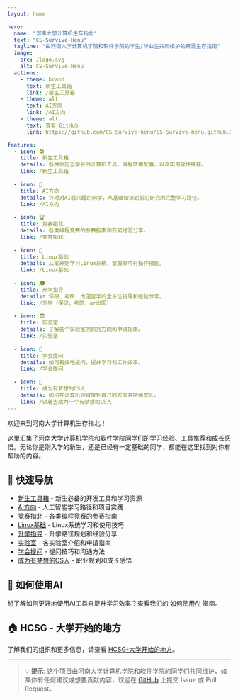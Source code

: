 ```yaml
---
layout: home

hero:
  name: "河南大学计算机生存指北"
  text: "CS-Survive-Henu"
  tagline: "由河南大学计算机学院和软件学院的学生/毕业生共同维护的开源生存指南"
  image:
    src: /logo.svg
    alt: CS-Survive-Henu
  actions:
    - theme: brand
      text: 新生工具箱
      link: /新生工具箱
    - theme: alt
      text: AI方向
      link: /AI方向
    - theme: alt
      text: 查看 GitHub
      link: https://github.com/CS-Survive-henu/CS-Survive-henu.github.io

features:
  - icon: 🛠️
    title: 新生工具箱
    details: 各种你应当学会的计算机工具，编程环境配置，以及实用软件推荐。
    link: /新生工具箱
  
  - icon: 🤖
    title: AI方向
    details: 针对对AI感兴趣的同学，从基础知识到前沿研究的完整学习路径。
    link: /AI方向
  
  - icon: 🏆
    title: 竞赛指北
    details: 各类编程竞赛的参赛指南和获奖经验分享。
    link: /竞赛指北
  
  - icon: 🐧
    title: Linux基础
    details: 从零开始学习Linux系统，掌握命令行操作技能。
    link: /Linux基础
  
  - icon: 🎓
    title: 升学指导
    details: 保研、考研、出国留学的全方位指导和经验分享。
    link: /升学（保研，考研，or出国）
  
  - icon: 🏛️
    title: 实验室
    details: 了解各个实验室的研究方向和申请指南。
    link: /实验室
  
  - icon: 💭
    title: 学会提问
    details: 如何有效地提问，提升学习和工作效率。
    link: /学会提问
  
  - icon: 🌟
    title: 成为有梦想的CS人
    details: 如何在计算机领域找到自己的方向并持续成长。
    link: /试着去成为一个有梦想的CS人
---
```


欢迎来到河南大学计算机生存指北！

这里汇集了河南大学计算机学院和软件学院同学们的学习经验、工具推荐和成长感悟。无论你是刚入学的新生，还是已经有一定基础的同学，都能在这里找到对你有帮助的内容。

## 🎯 快速导航

- [新生工具箱](/新生工具箱) - 新生必备的开发工具和学习资源
- [AI方向](/AI方向) - 人工智能学习路径和项目实践
- [竞赛指北](/竞赛指北) - 各类编程竞赛的参赛指南
- [Linux基础](/Linux基础) - Linux系统学习和使用技巧
- [升学指导](/升学（保研，考研，or出国）) - 升学路径规划和经验分享
- [实验室](/实验室) - 各实验室介绍和申请指南
- [学会提问](/学会提问) - 提问技巧和沟通方法
- [成为有梦想的CS人](/试着去成为一个有梦想的CS人) - 职业规划和成长感悟

## 🤝 如何使用AI

想了解如何更好地使用AI工具来提升学习效率？查看我们的 [如何使用AI](/如何使用AI) 指南。

## 🏠 HCSG - 大学开始的地方

了解我们的组织和更多信息，请查看 [HCSG-大学开始的地方](/HCSG-大学开始的地方)。

---

> 💡 **提示**: 这个项目由河南大学计算机学院和软件学院的同学们共同维护，如果你有任何建议或想要贡献内容，欢迎在 [GitHub](https://github.com/CS-Survive-henu/CS-Survive-henu.github.io) 上提交 Issue 或 Pull Request。
